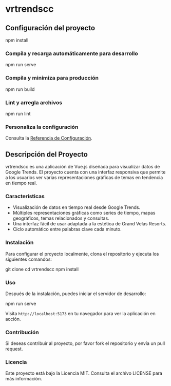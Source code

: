 # vrtrendscc

## Configuración del proyecto

npm install

### Compila y recarga automáticamente para desarrollo

npm run serve

### Compila y minimiza para producción

npm run build

### Lint y arregla archivos

npm run lint

### Personaliza la configuración

Consulta la [Referencia de Configuración](https://cli.vuejs.org/config/).

## Descripción del Proyecto

vrtrendscc es una aplicación de Vue.js diseñada para visualizar datos de Google Trends. El proyecto cuenta con una interfaz responsiva que permite a los usuarios ver varias representaciones gráficas de temas en tendencia en tiempo real.

### Características

- Visualización de datos en tiempo real desde Google Trends.
- Múltiples representaciones gráficas como series de tiempo, mapas geográficos, temas relacionados y consultas.
- Una interfaz fácil de usar adaptada a la estética de Grand Velas Resorts.
- Ciclo automático entre palabras clave cada minuto.

### Instalación

Para configurar el proyecto localmente, clona el repositorio y ejecuta los siguientes comandos:

git clone <repository-url>
cd vrtrendscc 
npm install

### Uso

Después de la instalación, puedes iniciar el servidor de desarrollo:

npm run serve

Visita `http://localhost:5173` en tu navegador para ver la aplicación en acción.

### Contribución

Si deseas contribuir al proyecto, por favor fork el repositorio y envía un pull request.

### Licencia

Este proyecto está bajo la Licencia MIT. Consulta el archivo LICENSE para más información.
